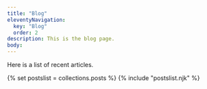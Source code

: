 ```yaml
---
title: "Blog"
eleventyNavigation:
  key: "Blog"
  order: 2
description: This is the blog page.
body:
---
```

Here is a list of recent articles.

{% set postslist = collections.posts %}
{% include "postslist.njk" %}
